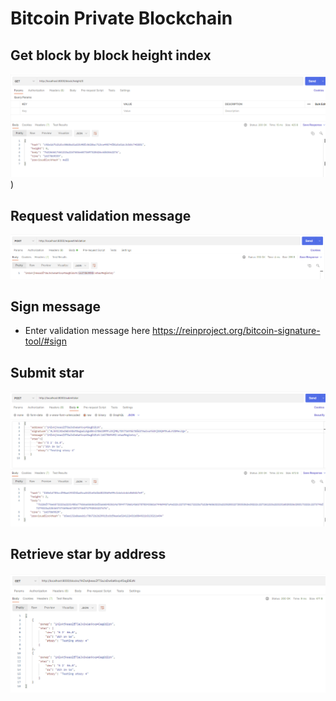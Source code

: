 # Bitcoin Private Blockchain



## Get block by block height index

![image-20211116083645684.png](https://github.com/littbarskiadeh/private-blockchain/blob/main/img/image-20211116083645684.png))



## Request validation message

![image-20211116083724910](https://github.com/littbarskiadeh/private-blockchain/blob/main/img/image-20211116083724910.png)





## Sign message 

- Enter validation message here https://reinproject.org/bitcoin-signature-tool/#sign

## Submit star

![image-20211116083806023](https://github.com/littbarskiadeh/private-blockchain/blob/main/img/image-20211116083806023.png)

## Retrieve star by address

![image-20211116083823100](https://github.com/littbarskiadeh/private-blockchain/blob/main/img/image-20211116083823100.png)